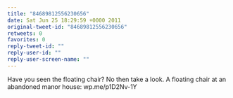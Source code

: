 ```yaml
---
title: "84689812556230656"
date: Sat Jun 25 18:29:59 +0000 2011
original-tweet-id: "84689812556230656"
retweets: 0
favorites: 0
reply-tweet-id: ""
reply-user-id: ""
reply-user-screen-name: ""
---
```

Have you seen the floating chair? No then take a look. A floating chair at an abandoned manor house: wp.me/p1D2Nv-1Y

